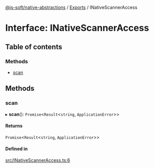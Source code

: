 [@js-soft/native-abstractions](../README.md) / [Exports](../modules.md) / INativeScannerAccess

# Interface: INativeScannerAccess

## Table of contents

### Methods

- [scan](INativeScannerAccess.md#scan)

## Methods

### scan

▸ **scan**(): `Promise`<`Result`<`string`, `ApplicationError`\>\>

#### Returns

`Promise`<`Result`<`string`, `ApplicationError`\>\>

#### Defined in

[src/INativeScannerAccess.ts:6](https://github.com/js-soft/ts-native-access/blob/6589b22/packages/abstractions/src/INativeScannerAccess.ts#L6)

